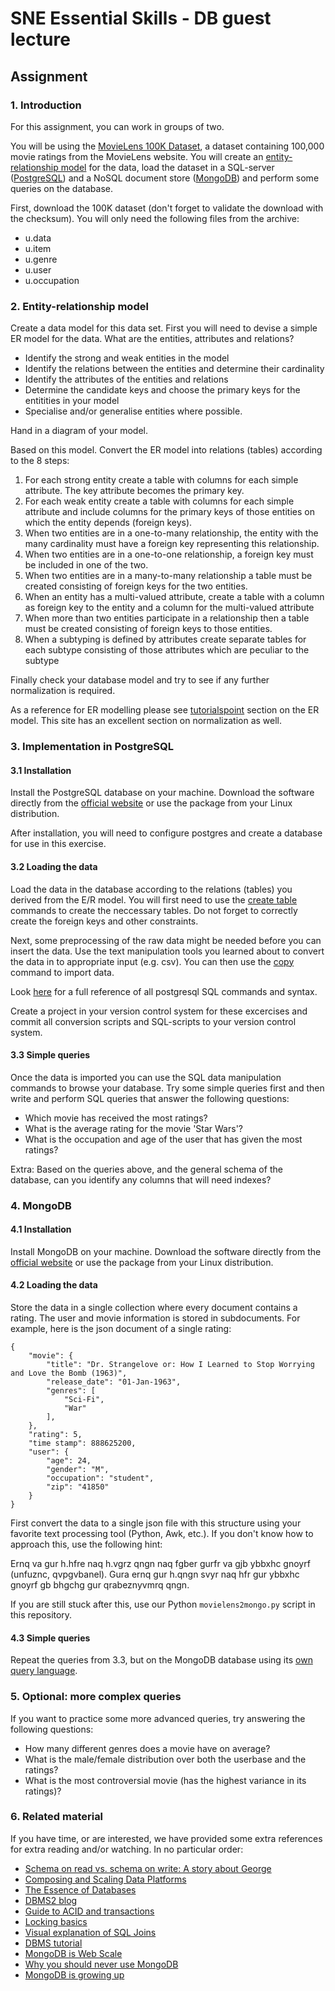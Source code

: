 # SNE Essential Skills - DB guest lecture

## Assignment

### 1. Introduction

For this assignment, you can work in groups of two.

You will be using the [MovieLens 100K Dataset][1-1], a dataset containing
100,000 movie ratings from the MovieLens website. You will create an
[entity-relationship model][1-2] for the data, load the dataset in a SQL-server
([PostgreSQL][1-3]) and a NoSQL document store ([MongoDB][1-4]) and perform
some queries on the database.

First, download the 100K dataset (don't forget to validate the download with
the checksum). You will only need the following files from the archive:

 - u.data
 - u.item
 - u.genre
 - u.user
 - u.occupation

[1-1]: http://grouplens.org/datasets/movielens/100k/
[1-2]: https://en.wikipedia.org/wiki/Entity%E2%80%93relationship_model
[1-3]: http://www.postgresql.org
[1-4]: https://www.mongodb.org

### 2. Entity-relationship model

Create a data model for this data set. First you will need to devise a simple  ER model for the data. What are the entities, attributes and relations? 
- Identify the strong and weak entities in the model
- Identify the relations between the entities and determine their cardinality
- Identify the attributes of the entities and relations
- Determine the candidate keys and choose the primary keys for the entitities in your model
- Specialise and/or generalise entities where possible.

Hand in a diagram of your model. 

Based on this model. Convert the ER model into relations (tables) according to the 8 steps:

1. For each strong entity create a table with columns for each simple attribute. The key attribute becomes the primary key.
2. For each weak entity create a table with columns for each simple attribute and include columns for the primary keys of those entities on which the entity depends (foreign keys).
3. When two entities are in a one-to-many relationship, the entity with the many cardinality must have a foreign key representing this relationship.
4. When two entities are in a one-to-one relationship, a foreign key must be included in one of the two.
5. When two entities are in a many-to-many relationship a table must be created consisting of foreign keys for the two entities.
6. When an entity has a multi-valued attribute, create a table with a column as foreign key to the entity and a column for the multi-valued attribute
7. When more than two entities participate in a relationship then a table must be created consisting of foreign keys to those entities.
8. When a subtyping is defined by attributes create separate tables for each subtype consisting of those attributes which are peculiar to the subtype

Finally check your database model and try to see if any further normalization is required.

As a reference for ER modelling please see [tutorialspoint][2-1] section on the ER model. This site has an excellent section on normalization as well.

[2-1]: http://www.tutorialspoint.com/dbms/er_model_basic_concepts.htm

### 3. Implementation in PostgreSQL

#### 3.1 Installation

Install the PostgreSQL database on your machine. Download the software directly
from the [official website][3-1] or use the package from your Linux
distribution.

After installation, you will need to configure postgres and create a database for use in this exercise. 

[3-1]: http://www.postgresql.org/download/

#### 3.2 Loading the data

Load the data in the database according to the relations (tables) you derived from the E/R model. You will first need to use the [create table][3-2] commands to create the neccessary tables. Do not forget to correctly create the foreign keys and other constraints. 

Next, some preprocessing of the raw data might be needed before you can insert the data. Use the text manipulation tools you learned about to convert the data in to appropriate input (e.g. csv). You can then use the [copy][3-3] command to import data.

Look [here][3-4] for a full reference of all postgresql SQL commands and syntax.

Create a project in your version control system for these excercises and commit all conversion scripts and SQL-scripts to your version control system.

[3-2]: http://www.postgresql.org/docs/current/static/sql-createtable.html
[3-3]: http://www.postgresql.org/docs/current/interactive/sql-copy.html
[3-4]: http://www.postgresql.org/docs/current/static/sql-commands.html

#### 3.3 Simple queries
Once the data is imported you can use the SQL data manipulation commands to browse your database. Try some simple queries first and then write and perform SQL queries that answer the following questions:

 - Which movie has received the most ratings?
 - What is the average rating for the movie 'Star Wars'?
 - What is the occupation and age of the user that has given the most ratings?

Extra: Based on the queries above, and the general schema of the database, can you identify any columns that will need indexes?

### 4. MongoDB

#### 4.1 Installation

Install MongoDB on your machine. Download the software directly from the
[official website][4-1] or use the package from your Linux distribution.

[4-1]: https://www.mongodb.org/downloads

#### 4.2 Loading the data

Store the data in a single collection where every document contains a rating.
The user and movie information is stored in subdocuments. For example, here is
the json document of a single rating:

    {
        "movie": {
            "title": "Dr. Strangelove or: How I Learned to Stop Worrying and Love the Bomb (1963)",
            "release_date": "01-Jan-1963",
            "genres": [
                "Sci-Fi",
                "War"
            ],
        },
        "rating": 5,
        "time stamp": 888625200,
        "user": {
            "age": 24,
            "gender": "M",
            "occupation": "student",
            "zip": "41850"
        }
    }

First convert the data to a single json file with this structure using your
favorite text processing tool (Python, Awk, etc.). If you don't know how to
approach this, use the following hint:

Ernq va gur h.hfre naq h.vgrz qngn naq fgber gurfr va gjb ybbxhc gnoyrf
(unfuznc, qvpgvbanel). Gura ernq gur h.qngn svyr naq hfr gur ybbxhc gnoyrf gb
bhgchg gur qrabeznyvmrq qngn.

If you are still stuck after this, use our Python `movielens2mongo.py` script
in this repository.

#### 4.3 Simple queries

Repeat the queries from 3.3, but on the MongoDB database using its [own query
language][4-1].

[4-1]: http://docs.mongodb.org/manual/tutorial/query-documents/

### 5. Optional: more complex queries

If you want to practice some more advanced queries, try answering the following
questions:

 - How many different genres does a movie have on average?
 - What is the male/female distribution over both the userbase and the ratings?
 - What is the most controversial movie (has the highest variance in its
   ratings)?

### 6. Related material

If you have time, or are interested, we have provided some extra references for extra reading and/or watching. In no particular order:

- [Schema on read vs. schema on write: A story about George][6-1]
- [Composing and Scaling Data Platforms][6-1]
- [The Essence of Databases][6-3]
- [DBMS2 blog][6-4]
- [Guide to ACID and transactions][6-5]
- [Locking basics][6-6]
- [Visual explanation of SQL Joins][6-7]
- [DBMS tutorial][6-8]
- [MongoDB is Web Scale][6-9]
- [Why you should never use MongoDB][6-10]
- [MongoDB is growing up][6-11]

[6-1]: http://www.benstopford.com/2012/06/03/a-story-about-george/
[6-2]: http://www.benstopford.com/2015/04/28/elements-of-scale-composing-and-scaling-data-platforms/
[6-3]: http://dl.acm.org/citation.cfm?id=274800
[6-4]:http://www.dbms2.com
[6-5]:http://vladmihalcea.com/2014/01/05/a-beginners-guide-to-acid-and-database-transactions/
[6-6]:http://vladmihalcea.com/2014/09/14/a-beginners-guide-to-database-locking-and-the-lost-update-phenomena/
[6-7]:http://blog.codinghorror.com/a-visual-explanation-of-sql-joins/
[6-8]:http://www.tutorialspoint.com/dbms/index.htm
[6-9]:https://www.youtube.com/watch?v=b2F-DItXtZs
[6-10]:http://www.sarahmei.com/blog/2013/11/11/why-you-should-never-use-mongodb/
[6-11]: http://www.dbms2.com/2014/04/17/mongodb-is-growing-up/

